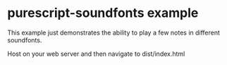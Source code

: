 purescript-soundfonts example
=============================

This example just demonstrates the ability to play a few notes in different soundfonts.

Host on your web server and then navigate to dist/index.html
